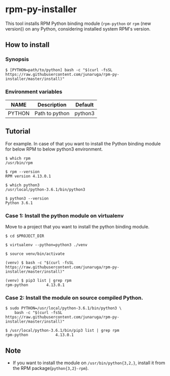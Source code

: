 # rpm-py-installer

This tool installs RPM Python binding module (`rpm-python` or `rpm` (new version)) on any Python, considering installed system RPM's version.

## How to install

### Synopsis

```
$ [PYTHON=path/to/python] bash -c "$(curl -fsSL https://raw.githubusercontent.com/junaruga/rpm-py-installer/master/install)"
```

### Environment variables

| NAME | Description | Default |
| ---- | ----------- | ------- |
| PYTHON | Path to python | python3 |


## Tutorial

For example.
In case of that you want to install the Python binding module for below RPM
to below python3 environment.

```
$ which rpm
/usr/bin/rpm

$ rpm --version
RPM version 4.13.0.1
```

```
$ which python3
/usr/local/python-3.6.1/bin/python3

$ python3 --version
Python 3.6.1
```

### Case 1: Install the python module on virtualenv

Move to a project that you want to install the python binding module.

```
$ cd $PROJECT_DIR

$ virtualenv --python=python3 ./venv

$ source venv/bin/activate
```

```
(venv) $ bash -c "$(curl -fsSL https://raw.githubusercontent.com/junaruga/rpm-py-installer/master/install)"
```

```
(venv) $ pip3 list | grep rpm
rpm-python        4.13.0.1
```

### Case 2: Install the module on source compiled Python.

```
$ sudo PYTHON=/usr/local/python-3.6.1/bin/python3 \
    bash -c "$(curl -fsSL https://raw.githubusercontent.com/junaruga/rpm-py-installer/master/install)"
```

```
$ /usr/local/python-3.6.1/bin/pip3 list | grep rpm
rpm-python            4.13.0.1
```

## Note

- If you want to install the module on `/usr/bin/python{3,2,}`, install it from the RPM package(`python{3,2}-rpm`).
